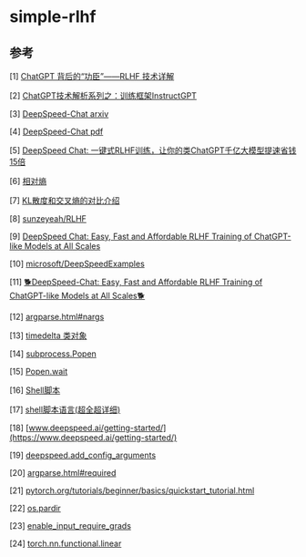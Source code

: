 # simple-rlhf

## 参考

[1] [ChatGPT 背后的“功臣”——RLHF 技术详解](https://huggingface.co/blog/zh/rlhf)

[2] [ChatGPT技术解析系列之：训练框架InstructGPT](https://zhuanlan.zhihu.com/p/605516116)

[3] [DeepSpeed-Chat arxiv](https://arxiv.org/abs/2308.01320)

[4] [DeepSpeed-Chat pdf](https://arxiv.org/pdf/2308.01320.pdf)

[5] [DeepSpeed Chat: 一键式RLHF训练，让你的类ChatGPT千亿大模型提速省钱15倍](https://github.com/microsoft/DeepSpeed/blob/master/blogs/deepspeed-chat/chinese/README.md)

[6] [相对熵](https://baike.baidu.com/item/%E7%9B%B8%E5%AF%B9%E7%86%B5/4233536)

[7] [KL散度和交叉熵的对比介绍](https://baijiahao.baidu.com/s?id=1763841223452070719)

[8] [sunzeyeah/RLHF](https://github.com/sunzeyeah/RLHF)

[9] [DeepSpeed Chat: Easy, Fast and Affordable RLHF Training of ChatGPT-like Models at All Scales](https://github.com/microsoft/DeepSpeed/tree/master/blogs/deepspeed-chat)

[10] [microsoft/DeepSpeedExamples](https://github.com/microsoft/DeepSpeedExamples)

[11] [🐕DeepSpeed-Chat: Easy, Fast and Affordable RLHF Training of ChatGPT-like Models at All Scales🐕](https://github.com/microsoft/DeepSpeedExamples/tree/master/applications/DeepSpeed-Chat)

[12] [argparse.html#nargs](https://docs.python.org/zh-cn/3/library/argparse.html#nargs)

[13] [timedelta 类对象](https://docs.python.org/zh-cn/3/library/datetime.html#datetime.timedelta)

[14] [subprocess.Popen](https://docs.python.org/zh-cn/3/library/subprocess.html#subprocess.Popen)

[15] [Popen.wait](https://docs.python.org/zh-cn/3/library/subprocess.html#subprocess.Popen.wait)

[16] [Shell脚本](https://blog.csdn.net/weixin_44689630/article/details/120615238)

[17] [shell脚本语言(超全超详细)](https://blog.csdn.net/weixin_43288201/article/details/105643692)

[18] [www.deepspeed.ai/getting-started/](https://www.deepspeed.ai/getting-started/)

[19] [deepspeed.add_config_arguments](https://deepspeed.readthedocs.io/en/latest/initialize.html#deepspeed.add_config_arguments)

[20] [argparse.html#required](https://docs.python.org/zh-cn/3/library/argparse.html#required)

[21] [pytorch.org/tutorials/beginner/basics/quickstart_tutorial.html](https://pytorch.org/tutorials/beginner/basics/quickstart_tutorial.html)

[22] [os.pardir](https://docs.python.org/zh-cn/3/library/os.html#os.pardir)

[23] [enable_input_require_grads](https://github.com/huggingface/transformers/blob/v4.31.0/src/transformers/modeling_utils.py#L1197)

[24] [torch.nn.functional.linear](https://pytorch.org/docs/stable/generated/torch.nn.functional.linear.html#torch.nn.functional.linear)
